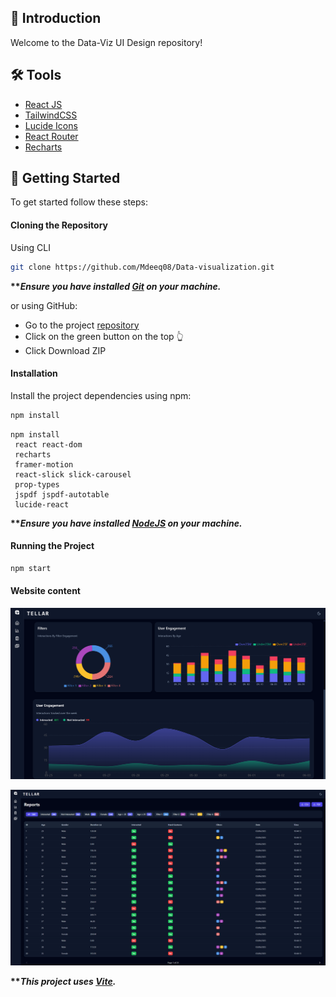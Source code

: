 ## <a name="introduction">💬 Introduction</a>

Welcome to the Data-Viz UI Design repository!

## <a name="tools">🛠️ Tools</a>

-   [React JS](https://react.dev)
-   [TailwindCSS](https://tailwindcss.com/)
-   [Lucide Icons](https://lucide.dev/)
-   [React Router](https://reactrouter.com/en/main)
-   [Recharts](https://recharts.org/en-US/)

## <a name="getting-started">🚀 Getting Started</a>

To get started follow these steps:

#### Cloning the Repository

Using CLI

```bash
git clone https://github.com/Mdeeq08/Data-visualization.git
```

**\*\*_Ensure you have installed [Git](https://git-scm.com) on your machine._**

or using GitHub:

-   Go to the project [repository](https://github.com/Mdeeq08/Data-visualization.git)
-   Click on the green button on the top 👆
-   Click Download ZIP

#### Installation

Install the project dependencies using npm:

```bash
npm install 
```

```Necessary packages you need to install 
npm install
 react react-dom 
 recharts 
 framer-motion 
 react-slick slick-carousel 
 prop-types
 jspdf jspdf-autotable 
 lucide-react
```

**\*\*_Ensure you have installed [NodeJS](https://nodejs.org/en) on your machine._**

#### Running the Project

```bash
npm start
```


####  Website content 

![Dashboard Screenshot](./public//filters/Dashboard2.png)

![Dashboard Screenshot](./public/filters/dashboard3.png)


**\*\*_This project uses [Vite](https://vitejs.dev)._**
